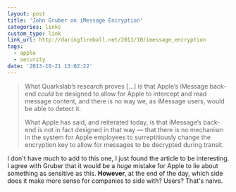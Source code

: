 ```yaml
---
layout: post
title: 'John Gruber on iMessage Encryption'
categories: links
custom_type: link
link_url: http://daringfireball.net/2013/10/imessage_encryption
tags:
  - apple
  - security
date: '2013-10-21 13:02:22'
---
```

> What Quarkslab’s research proves […] is that Apple’s iMessage back-end *could* be designed to allow for Apple to intercept and read message content, and there is no way we, as iMessage users, would be able to detect it.
>
>What Apple has said, and reiterated today, is that iMessage’s back-end is not in fact designed in that way — that there is no mechanism in the system for Apple employees to surreptitiously change the encryption key to allow for messages to be decrypted during transit.

I don't have much to add to this one, I just found the article to be interesting. I agree with Gruber that it would be a *huge* mistake for Apple to lie about something as sensitive as this. **However**, at the end of the day, which side does it make more sense for companies to side with? Users? That's naive.
